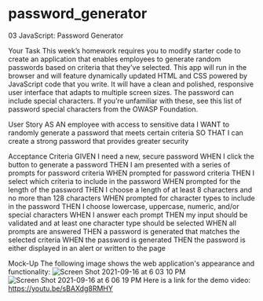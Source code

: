 # password_generator
03 JavaScript: Password Generator

Your Task
This week’s homework requires you to modify starter code to create an application that enables employees to generate random passwords based on criteria that they’ve selected. This app will run in the browser and will feature dynamically updated HTML and CSS powered by JavaScript code that you write. It will have a clean and polished, responsive user interface that adapts to multiple screen sizes.
The password can include special characters. If you’re unfamiliar with these, see this list of password special characters from the OWASP Foundation.

User Story
AS AN employee with access to sensitive data
I WANT to randomly generate a password that meets certain criteria
SO THAT I can create a strong password that provides greater security

Acceptance Criteria
GIVEN I need a new, secure password
WHEN I click the button to generate a password
THEN I am presented with a series of prompts for password criteria
WHEN prompted for password criteria
THEN I select which criteria to include in the password
WHEN prompted for the length of the password
THEN I choose a length of at least 8 characters and no more than 128 characters
WHEN prompted for character types to include in the password
THEN I choose lowercase, uppercase, numeric, and/or special characters
WHEN I answer each prompt
THEN my input should be validated and at least one character type should be selected
WHEN all prompts are answered
THEN a password is generated that matches the selected criteria
WHEN the password is generated
THEN the password is either displayed in an alert or written to the page

Mock-Up
The following image shows the web application's appearance and functionality:
![Screen Shot 2021-09-16 at 6 03 10 PM](https://user-images.githubusercontent.com/80864786/133691795-7272b4df-68f8-4933-ba24-e735d7947eb1.png)
![Screen Shot 2021-09-16 at 6 06 19 PM](https://user-images.githubusercontent.com/80864786/133691952-af07e5e6-adfc-4a30-a09c-5d220bb66a83.png)
Here is a link for the demo video: https://youtu.be/sBAXdg8RMHY
